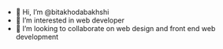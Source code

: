 - 👋 Hi, I’m @bitakhodabakhshi
- 👀 I’m interested in web developer
- 💞️ I’m looking to collaborate on web design and front end web development

<!---
bitakhodabakhshi/bitakhodabakhshi is a ✨ special ✨ repository because its `README.md` (this file) appears on your GitHub profile.
You can click the Preview link to take a look at your changes.
--->
